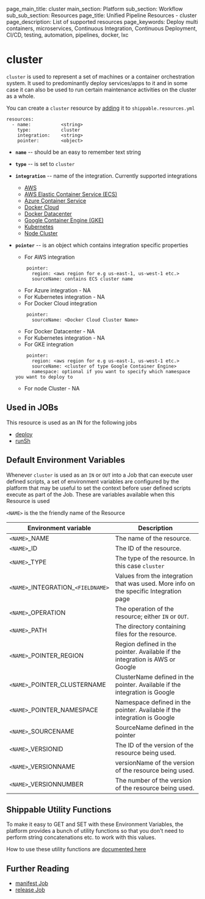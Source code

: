 page_main_title: cluster
main_section: Platform
sub_section: Workflow
sub_sub_section: Resources
page_title: Unified Pipeline Resources - cluster
page_description: List of supported resources
page_keywords: Deploy multi containers, microservices, Continuous Integration, Continuous Deployment, CI/CD, testing, automation, pipelines, docker, lxc

# cluster
`cluster` is used to represent a set of machines or a container orchestration system. It used to predominantly deploy services/apps to it and in some case it can also be used to run certain maintenance activities on the cluster as a whole.

You can create a `cluster` resource by [adding](/platform/tutorial/workflow/howto-crud-resource#adding) it to `shippable.resources.yml`

```
resources:
  - name: 			<string>
    type: 			cluster
    integration: 	<string>
    pointer:		<object>
```

* **`name`** -- should be an easy to remember text string

* **`type`** -- is set to `cluster`

* **`integration`** -- name of the integration. Currently supported integrations
	* [AWS](/platform/integration/aws)
	* [AWS Elastic Container Service (ECS)](/platform/integration/aws-ecs)
	* [Azure Container Service](/platform/integration/azure-dcos)
	* [Docker Cloud](/platform/integration/docker-cloud)
	* [Docker Datacenter](/platform/integration/docker-datacenter)
	* [Google Container Engine (GKE)](/platform/integration/gke)
	* [Kubernetes](/platform/integration/kubernetes)
	* [Node Cluster](/platform/integration/node-cluster)

* **`pointer`** -- is an object which contains integration specific properties
	* For AWS integration

	```
	    pointer:
	      region: <aws region for e.g us-east-1, us-west-1 etc.>
	      sourceName: contains ECS cluster name
	```

	* For Azure integration - NA
	* For Kubernetes integration - NA
	* For Docker Cloud integration

	```
	    pointer:
	      sourceName: <Docker Cloud Cluster Name>
	```

	* For Docker Datacenter - NA
	* For Kubernetes integration - NA
	* For GKE integration

	```
	    pointer:
	      region: <aws region for e.g us-east-1, us-west-1 etc.>
	      sourceName: <cluster of type Google Container Engine>
	      namespace: optional if you want to specify which namespace you want to deploy to
	```

	* For node Cluster - NA

## Used in JOBs
This resource is used as an IN for the following jobs

* [deploy](/platform/workflow/job/deploy)
* [runSh](/platform/workflow/job/runSh)

## Default Environment Variables
Whenever `cluster` is used as an `IN` or `OUT` into a Job that can execute user defined scripts, a set of environment variables are configured by the platform that may be useful to set the context before user defined scripts execute as part of the Job. These are variables available when this Resource is used

`<NAME>` is the the friendly name of the Resource

| Environment variable						| Description                         |
| ------------- 								|------------------------------------ |
| `<NAME>`\_NAME 							| The name of the resource. |
| `<NAME>`\_ID 								| The ID of the resource. |
| `<NAME>`\_TYPE 							| The type of the resource. In this case `cluster`|
| `<NAME>`\_INTEGRATION\_`<FIELDNAME>`	| Values from the integration that was used. More info on the specific Integration page|
| `<NAME>`\_OPERATION 						| The operation of the resource; either `IN` or `OUT`. |
| `<NAME>`\_PATH 							| The directory containing files for the resource. |
| `<NAME>`\_POINTER\_REGION 				| Region defined in the pointer. Available if the integration is AWS or Google |
| `<NAME>`\_POINTER\_CLUSTERNAME 			| ClusterName defined in the pointer. Available if the integration is Google |
| `<NAME>`\_POINTER\_NAMESPACE 			| Namespace defined in the pointer. Available if the integration is Google |
| `<NAME>`\_SOURCENAME    					| SourceName defined in the pointer |
| `<NAME>`\_VERSIONID    					| The ID of the version of the resource being used. |
| `<NAME>`\_VERSIONNAME						| versionName of the version of the resource being used. |
| `<NAME>`\_VERSIONNUMBER 					| The number of the version of the resource being used. |

## Shippable Utility Functions
To make it easy to GET and SET with these Environment Variables, the platform provides a bunch of utility functions so that you don't need to perform string concatenations etc. to work with this values.

How to use these utility functions are [documented here](/platform/tutorial/workflow/howto-use-shipctl)

## Further Reading
* [manifest Job](/platform/workflow/job/manifest)
* [release Job](/platform/workflow/job/release)
